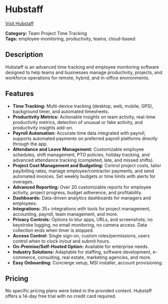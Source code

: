 # Hubstaff

[Visit Hubstaff](https://hubstaff.com/)

**Category:** Team Project Time Tracking  
**Tags:** employee-monitoring, productivity, teams, cloud-based

## Description
Hubstaff is an advanced time tracking and employee monitoring software designed to help teams and businesses manage productivity, projects, and workforce operations for remote, hybrid, and in-office environments.

## Features
- **Time Tracking:** Multi-device tracking (desktop, web, mobile, GPS), background timer, and automated timesheets.
- **Productivity Metrics:** Actionable insights on team activity, real-time productivity metrics, detection of unusual or fake activity, and productivity insights add-on.
- **Payroll Automation:** Accurate time data integrated with payroll, supports automated payments on preferred payroll platforms directly through the app.
- **Attendance and Leave Management:** Customizable employee schedules, shift management, PTO policies, holiday tracking, and advanced attendance tracking (completed, late, and missed shifts).
- **Project Cost Management and Budgeting:** Control project costs, tailor pay/billing rates, manage employee/contractor payments, and send automated invoices. Set weekly budgets or time limits with alerts for overages.
- **Advanced Reporting:** Over 20 customizable reports for employee activity, project progress, budget adherence, and profitability.
- **Dashboards:** Data-driven analytics dashboards for managers and employees.
- **Integrations:** 35+ integrations with tools for project management, accounting, payroll, team management, and more.
- **Privacy Controls:** Options to blur apps, URLs, and screenshots; no keystroke logging, no email monitoring, no camera access. Data collection ends when timer is stopped.
- **Access Control:** Single sign-on, custom roles/permissions, users control when to clock in/out and submit hours.
- **On-Premise/Self-Hosted Option:** Available for enterprise needs.
- **Industry Solutions:** Adaptable for staffing, software development, e-commerce, consulting, real estate, marketing agencies, and more.
- **Easy Onboarding:** Concierge setup, MSI installer, account provisioning.

## Pricing
No specific pricing plans were listed in the provided content. Hubstaff offers a 14-day free trial with no credit card required.
